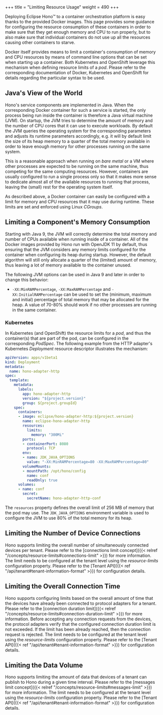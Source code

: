 +++
title = "Limiting Resource Usage"
weight = 490
+++

Deploying Eclipse Hono&trade; to a container orchestration platform is easy thanks to the provided Docker images.
This page provides some guidance for configuring the resource consumption of these containers in order to make sure
that they get enough memory and CPU to run properly, but to also make sure that individual containers do not use up
all the resources causing other containers to starve.
<!--more-->

Docker itself provides means to limit a container's consumption of memory and CPU resources by means of command line
options that can be set when starting up a container. Both Kubernetes and OpenShift leverage this mechanism when
defining resource limits of a *pod*. Please refer to the corresponding documentation of Docker, Kubernetes and
OpenShift for details regarding the particular syntax to be used.

## Java's View of the World

Hono's service components are implemented in Java. When the corresponding Docker container for such a service is
started, the only process being run inside the container is therefore a Java virtual machine (JVM). On startup, the
JVM tries to determine the amount of memory and the number of CPU cores that it can use to execute workloads.
By default the JVM queries the operating system for the corresponding parameters and adjusts its runtime parameters
accordingly, e.g. it will by default limit the size of its heap memory to a quarter of the total memory available in
order to leave enough memory for other processes running on the same system.

This is a reasonable approach when running on *bare metal* or a VM where other processes are expected to be running
on the same machine, thus competing for the same computing resources. However, containers are usually configured to
run a single process only so that it makes more sense to dedicate almost all of the available resources to running
that process, leaving the (small) rest for the operating system itself.

As described above, a Docker container can easily be configured with a limit for memory and CPU resources that it may
use during runtime. These limits are set and enforced using Linux *CGroups*.

## Limiting a Component's Memory Consumption

Starting with Java 9, the JVM will correctly determine the total memory and number of CPUs available when running
inside of a container. All of the Docker images provided by Hono run with OpenJDK 11 by default, thus ensuring that
the JVM considers any memory limits configured for the container when configuring its heap during startup. However,
the default algorithm will still only allocate a quarter of the (limited) amount of memory, thus leaving a lot of
memory available to the container unused.

The following JVM options can be used in Java 9 and later in order to change this behavior:

* `-XX:MinRAMPercentage`, `-XX:MaxRAMPercentage` and `-XX:InitialRAMPercentage` can be used to set the (minimum, maximum and
initial) percentage of total memory that may be allocated for the heap. A value of 70-80% should work if no other
processes are running in the same container.

### Kubernetes

In Kubernetes (and OpenShift) the resource limits for a *pod*, and thus the container(s) that are part of the pod,
can be configured in the corresponding *PodSpec*. The following example from the HTTP adapter's Kubernetes *Deployment*
resource descriptor illustrates the mechanism:

~~~yaml
apiVersion: apps/v1beta1
kind: Deployment
metadata:
  name: hono-adapter-http
spec:
  template:
    metadata:
      labels:
        app: hono-adapter-http
        version: "${project.version}"
        group: ${project.groupId}
    spec:
      containers:
      - image: eclipse/hono-adapter-http:${project.version}
        name: eclipse-hono-adapter-http
        resources:
          limits:
            memory: "300Mi"
        ports:
        - containerPort: 8080
          protocol: TCP
        env:
        - name: JDK_JAVA_OPTIONS
          value: "-XX:MinRAMPercentage=80 -XX:MaxRAMPercentage=80"
        volumeMounts:
        - mountPath: /opt/hono/config
          name: conf
          readOnly: true
      volumes:
      - name: conf
        secret:
          secretName: hono-adapter-http-conf
~~~

The `resources` property defines the overall limit of 256 MB of memory that the pod may use. The `JDK_JAVA_OPTIONS`
environment variable is used to configure the JVM to use 80% of the total memory for its heap.

## Limiting the Number of Device Connections

Hono supports limiting the overall number of simultaneously connected devices per tenant. Please refer to the
[connections limit concept]({{< relref "/concepts/resource-limits#connections-limit" >}}) for more information.
The limit needs to be configured at the tenant level using the *resource-limits* configuration property.
Please refer to the [Tenant API]({{< ref "/api/tenant#tenant-information-format" >}}) for configuration details.

## Limiting the Overall Connection Time

Hono supports configuring limits based on the overall amount of time that the devices have already been connected to
protocol adapters for a tenant. Please refer to the
[connection duration limit]({{< relref "/concepts/resource-limits#connection-duration-limit" >}}) for more information.
Before accepting any connection requests from the devices, the protocol adapters verify that the configured connection
duration limit is not exceeded. If the limit has been already reached, then the connection request is rejected. The
limit needs to be configured at the tenant level using the *resource-limits* configuration property. Please refer to
the [Tenant API]({{< ref "/api/tenant#tenant-information-format" >}}) for configuration details.
 
## Limiting the Data Volume

Hono supports limiting the amount of data that devices of a tenant can publish to Hono during a given time interval.
Please refer to the [messages limit concept]({{< relref "/concepts/resource-limits#messages-limit" >}}) for more
information. The limit needs to be configured at the tenant level using the *resource-limits* configuration property.
Please refer to the [Tenant API]({{< ref "/api/tenant#tenant-information-format" >}}) for configuration details.
